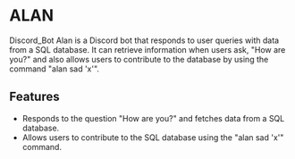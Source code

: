 # ALAN
 Discord_Bot
Alan is a Discord bot that responds to user queries with data from a SQL database. It can retrieve information when users ask, "How are you?" and also allows users to contribute to the database by using the command "alan sad 'x'".

## Features

- Responds to the question "How are you?" and fetches data from a SQL database.
- Allows users to contribute to the SQL database using the "alan sad 'x'" command.
